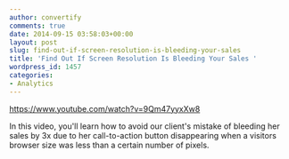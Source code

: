 ```yaml
---
author: convertify
comments: true
date: 2014-09-15 03:58:03+00:00
layout: post
slug: find-out-if-screen-resolution-is-bleeding-your-sales
title: 'Find Out If Screen Resolution Is Bleeding Your Sales '
wordpress_id: 1457
categories:
- Analytics
---
```


https://www.youtube.com/watch?v=9Qm47yyxXw8

In this video, you'll learn how to avoid our client's mistake of bleeding her sales by 3x due to her call-to-action button disappearing when a visitors browser size was less than a certain number of pixels. 


